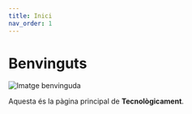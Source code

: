 ```yaml
---
title: Inici
nav_order: 1
---
```


# Benvinguts

![Imatge benvinguda](https://placehold.co/600x200?text=Benvinguts)

Aquesta és la pàgina principal de **Tecnològicament**.


